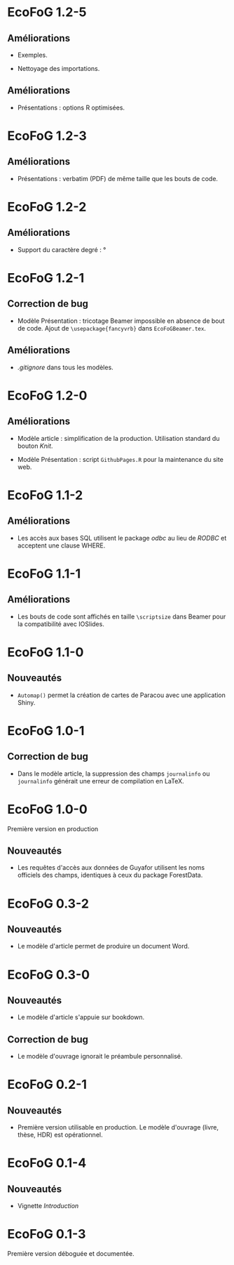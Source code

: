 # EcoFoG 1.2-5

## Améliorations

* Exemples.

* Nettoyage des importations.


## Améliorations

* Présentations : options R optimisées.


# EcoFoG 1.2-3

## Améliorations

* Présentations : verbatim (PDF) de même taille que les bouts de code.


# EcoFoG 1.2-2

## Améliorations

* Support du caractère degré : °


# EcoFoG 1.2-1

## Correction de bug

* Modèle Présentation : tricotage Beamer impossible en absence de bout de code. Ajout de `\usepackage{fancyvrb}` dans `EcoFoGBeamer.tex`.

## Améliorations

* _.gitignore_ dans tous les modèles.


# EcoFoG 1.2-0

## Améliorations

* Modèle article : simplification de la production. Utilisation standard du bouton _Knit_.

* Modèle Présentation : script `GithubPages.R` pour la maintenance du site web.


# EcoFoG 1.1-2

## Améliorations

* Les accès aux bases SQL utilisent le package _odbc_ au lieu de _RODBC_ et acceptent une clause WHERE.


# EcoFoG 1.1-1

## Améliorations

* Les bouts de code sont affichés en taille `\scriptsize` dans Beamer pour la compatibilité avec IOSlides.


# EcoFoG 1.1-0

## Nouveautés

* `Automap()` permet la création de cartes de Paracou avec une application Shiny.


# EcoFoG 1.0-1

## Correction de bug

* Dans le modèle article, la suppression des champs `journalinfo` ou `journalinfo` générait une erreur de compilation en LaTeX.


# EcoFoG 1.0-0

Première version en production

## Nouveautés

* Les requêtes d'accès aux données de Guyafor utilisent les noms officiels des champs, identiques à ceux du  package ForestData.


# EcoFoG 0.3-2

## Nouveautés

* Le modèle d'article permet de produire un document Word.


# EcoFoG 0.3-0

## Nouveautés

* Le modèle d'article s'appuie sur bookdown.

## Correction de bug

* Le modèle d'ouvrage ignorait le préambule personnalisé.


# EcoFoG 0.2-1

## Nouveautés

* Première version utilisable en production. Le modèle d'ouvrage (livre, thèse, HDR) est opérationnel.


# EcoFoG 0.1-4

## Nouveautés

* Vignette _Introduction_


# EcoFoG 0.1-3

Première version déboguée et documentée.
